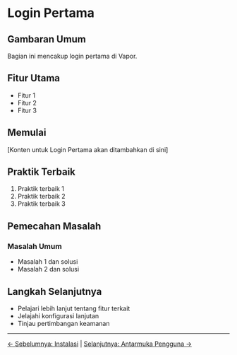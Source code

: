 # Login Pertama

## Gambaran Umum

Bagian ini mencakup login pertama di Vapor.

## Fitur Utama

- Fitur 1
- Fitur 2
- Fitur 3

## Memulai

[Konten untuk Login Pertama akan ditambahkan di sini]

## Praktik Terbaik

1. Praktik terbaik 1
2. Praktik terbaik 2
3. Praktik terbaik 3

## Pemecahan Masalah

### Masalah Umum

- Masalah 1 dan solusi
- Masalah 2 dan solusi

## Langkah Selanjutnya

- Pelajari lebih lanjut tentang fitur terkait
- Jelajahi konfigurasi lanjutan
- Tinjau pertimbangan keamanan

---

[← Sebelumnya: Instalasi](02-installation.md) | [Selanjutnya: Antarmuka Pengguna →](04-user-interface.md)